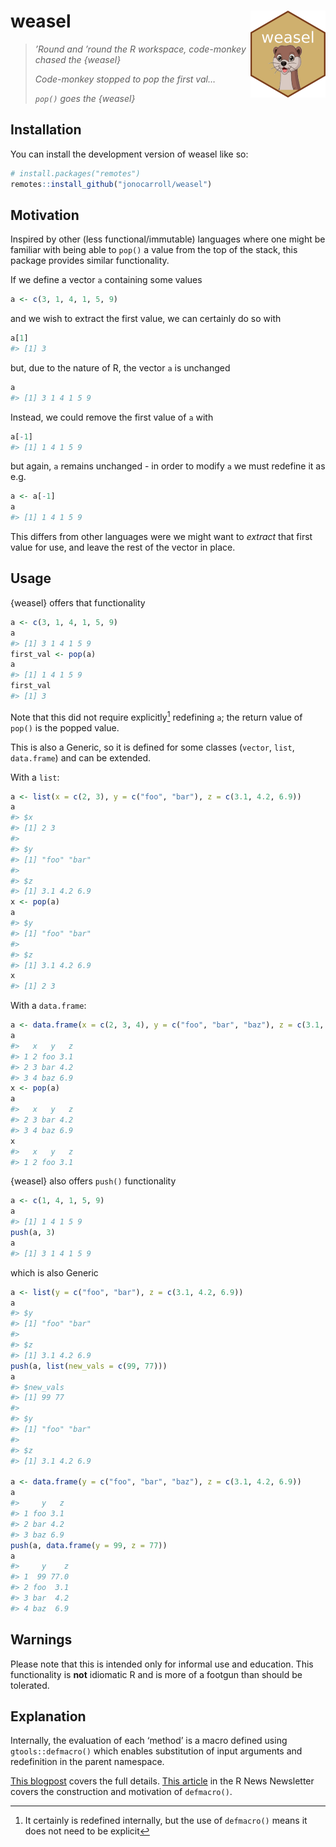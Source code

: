 
<!-- README.md is generated from README.Rmd. Please edit that file -->

# weasel <img src="man/figures/logo.png" align="right" height="139" />

<!-- badges: start -->
<!-- badges: end -->

> *’Round and ’round the R workspace, code-monkey chased the {weasel}*
>
> *Code-monkey stopped to pop the first val…*
>
> *`pop()` goes the {weasel}*

## Installation

You can install the development version of weasel like so:

``` r
# install.packages("remotes")
remotes::install_github("jonocarroll/weasel")
```

## Motivation

Inspired by other (less functional/immutable) languages where one might
be familiar with being able to `pop()` a value from the top of the
stack, this package provides similar functionality.

If we define a vector `a` containing some values

``` r
a <- c(3, 1, 4, 1, 5, 9)
```

and we wish to extract the first value, we can certainly do so with

``` r
a[1]
#> [1] 3
```

but, due to the nature of R, the vector `a` is unchanged

``` r
a
#> [1] 3 1 4 1 5 9
```

Instead, we could remove the first value of `a` with

``` r
a[-1]
#> [1] 1 4 1 5 9
```

but again, `a` remains unchanged - in order to modify `a` we must
redefine it as e.g.

``` r
a <- a[-1]
a
#> [1] 1 4 1 5 9
```

This differs from other languages were we might want to *extract* that
first value for use, and leave the rest of the vector in place.

## Usage

{weasel} offers that functionality

``` r
a <- c(3, 1, 4, 1, 5, 9)
a
#> [1] 3 1 4 1 5 9
first_val <- pop(a)
a
#> [1] 1 4 1 5 9
first_val
#> [1] 3
```

Note that this did not require explicitly[^1] redefining `a`; the return
value of `pop()` is the popped value.

This is also a Generic, so it is defined for some classes (`vector`,
`list`, `data.frame`) and can be extended.

With a `list`:

``` r
a <- list(x = c(2, 3), y = c("foo", "bar"), z = c(3.1, 4.2, 6.9))
a
#> $x
#> [1] 2 3
#> 
#> $y
#> [1] "foo" "bar"
#> 
#> $z
#> [1] 3.1 4.2 6.9
x <- pop(a)
a
#> $y
#> [1] "foo" "bar"
#> 
#> $z
#> [1] 3.1 4.2 6.9
x
#> [1] 2 3
```

With a `data.frame`:

``` r
a <- data.frame(x = c(2, 3, 4), y = c("foo", "bar", "baz"), z = c(3.1, 4.2, 6.9))
a
#>   x   y   z
#> 1 2 foo 3.1
#> 2 3 bar 4.2
#> 3 4 baz 6.9
x <- pop(a)
a
#>   x   y   z
#> 2 3 bar 4.2
#> 3 4 baz 6.9
x
#>   x   y   z
#> 1 2 foo 3.1
```

{weasel} also offers `push()` functionality

``` r
a <- c(1, 4, 1, 5, 9)
a
#> [1] 1 4 1 5 9
push(a, 3)
a
#> [1] 3 1 4 1 5 9
```

which is also Generic

``` r
a <- list(y = c("foo", "bar"), z = c(3.1, 4.2, 6.9))
a
#> $y
#> [1] "foo" "bar"
#> 
#> $z
#> [1] 3.1 4.2 6.9
push(a, list(new_vals = c(99, 77)))
a
#> $new_vals
#> [1] 99 77
#> 
#> $y
#> [1] "foo" "bar"
#> 
#> $z
#> [1] 3.1 4.2 6.9

a <- data.frame(y = c("foo", "bar", "baz"), z = c(3.1, 4.2, 6.9))
a
#>     y   z
#> 1 foo 3.1
#> 2 bar 4.2
#> 3 baz 6.9
push(a, data.frame(y = 99, z = 77))
a
#>     y    z
#> 1  99 77.0
#> 2 foo  3.1
#> 3 bar  4.2
#> 4 baz  6.9
```

## Warnings

Please note that this is intended only for informal use and education.
This functionality is **not** idiomatic R and is more of a footgun than
should be tolerated.

## Explanation

Internally, the evaluation of each ‘method’ is a macro defined using
`gtools::defmacro()` which enables substitution of input arguments and
redefinition in the parent namespace.

[This blogpost](https://jcarroll.com.au/TODO) covers the full details.
[This article](https://www.r-project.org/doc/Rnews/Rnews_2001-3.pdf) in
the R News Newsletter covers the construction and motivation of
`defmacro()`.

[^1]: It certainly is redefined internally, but the use of `defmacro()`
    means it does not need to be explicit
